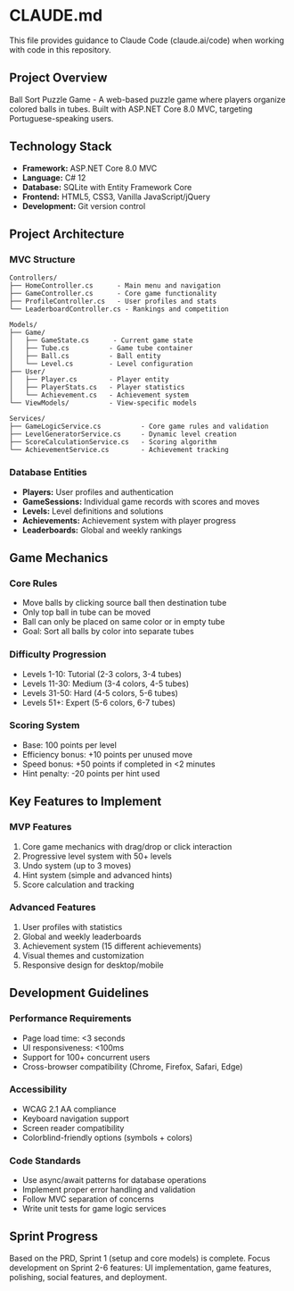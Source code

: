 # CLAUDE.md

This file provides guidance to Claude Code (claude.ai/code) when working with code in this repository.

## Project Overview

Ball Sort Puzzle Game - A web-based puzzle game where players organize colored balls in tubes. Built with ASP.NET Core 8.0 MVC, targeting Portuguese-speaking users.

## Technology Stack

- **Framework:** ASP.NET Core 8.0 MVC
- **Language:** C# 12
- **Database:** SQLite with Entity Framework Core
- **Frontend:** HTML5, CSS3, Vanilla JavaScript/jQuery
- **Development:** Git version control

## Project Architecture

### MVC Structure
```
Controllers/
├── HomeController.cs      - Main menu and navigation
├── GameController.cs      - Core game functionality
├── ProfileController.cs   - User profiles and stats
└── LeaderboardController.cs - Rankings and competition

Models/
├── Game/
│   ├── GameState.cs      - Current game state
│   ├── Tube.cs          - Game tube container
│   ├── Ball.cs          - Ball entity
│   └── Level.cs         - Level configuration
├── User/
│   ├── Player.cs        - Player entity
│   ├── PlayerStats.cs   - Player statistics
│   └── Achievement.cs   - Achievement system
└── ViewModels/          - View-specific models

Services/
├── GameLogicService.cs          - Core game rules and validation
├── LevelGeneratorService.cs     - Dynamic level creation
├── ScoreCalculationService.cs   - Scoring algorithm
└── AchievementService.cs        - Achievement tracking
```

### Database Entities
- **Players:** User profiles and authentication
- **GameSessions:** Individual game records with scores and moves
- **Levels:** Level definitions and solutions
- **Achievements:** Achievement system with player progress
- **Leaderboards:** Global and weekly rankings

## Game Mechanics

### Core Rules
- Move balls by clicking source ball then destination tube
- Only top ball in tube can be moved
- Ball can only be placed on same color or in empty tube
- Goal: Sort all balls by color into separate tubes

### Difficulty Progression
- Levels 1-10: Tutorial (2-3 colors, 3-4 tubes)
- Levels 11-30: Medium (3-4 colors, 4-5 tubes)
- Levels 31-50: Hard (4-5 colors, 5-6 tubes)
- Levels 51+: Expert (5-6 colors, 6-7 tubes)

### Scoring System
- Base: 100 points per level
- Efficiency bonus: +10 points per unused move
- Speed bonus: +50 points if completed in <2 minutes
- Hint penalty: -20 points per hint used

## Key Features to Implement

### MVP Features
1. Core game mechanics with drag/drop or click interaction
2. Progressive level system with 50+ levels
3. Undo system (up to 3 moves)
4. Hint system (simple and advanced hints)
5. Score calculation and tracking

### Advanced Features
1. User profiles with statistics
2. Global and weekly leaderboards  
3. Achievement system (15 different achievements)
4. Visual themes and customization
5. Responsive design for desktop/mobile

## Development Guidelines

### Performance Requirements
- Page load time: <3 seconds
- UI responsiveness: <100ms
- Support for 100+ concurrent users
- Cross-browser compatibility (Chrome, Firefox, Safari, Edge)

### Accessibility
- WCAG 2.1 AA compliance
- Keyboard navigation support
- Screen reader compatibility
- Colorblind-friendly options (symbols + colors)

### Code Standards
- Use async/await patterns for database operations
- Implement proper error handling and validation
- Follow MVC separation of concerns
- Write unit tests for game logic services

## Sprint Progress
Based on the PRD, Sprint 1 (setup and core models) is complete. Focus development on Sprint 2-6 features: UI implementation, game features, polishing, social features, and deployment.